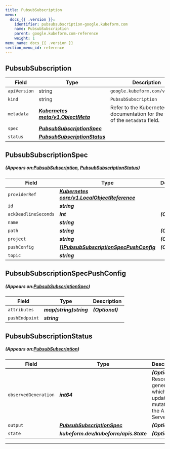 ```yaml
---
title: PubsubSubscription
menu:
  docs_{{ .version }}:
    identifier: pubsubsubscription-google.kubeform.com
    name: PubsubSubscription
    parent: google.kubeform.com-reference
    weight: 1
menu_name: docs_{{ .version }}
section_menu_id: reference
---
```


## PubsubSubscription
| Field | Type | Description |
| ------ | ----- | ----------- |
| `apiVersion` | string | `google.kubeform.com/v1alpha1` |
|    `kind` | string | `PubsubSubscription` |
| `metadata` | ***[Kubernetes meta/v1.ObjectMeta](https://kubernetes.io/docs/reference/generated/kubernetes-api/v1.13/#objectmeta-v1-meta)***|Refer to the Kubernetes API documentation for the fields of the `metadata` field.|
| `spec` | ***[PubsubSubscriptionSpec](#PubsubSubscriptionSpec)***||
| `status` | ***[PubsubSubscriptionStatus](#PubsubSubscriptionStatus)***||
## PubsubSubscriptionSpec
##### (Appears on:[PubsubSubscription](#PubsubSubscription), [PubsubSubscriptionStatus](#PubsubSubscriptionStatus))
| Field | Type | Description |
| ------ | ----- | ----------- |
| `providerRef` | ***[Kubernetes core/v1.LocalObjectReference](https://kubernetes.io/docs/reference/generated/kubernetes-api/v1.13/#localobjectreference-v1-core)***||
| `id` | ***string***||
| `ackDeadlineSeconds` | ***int***| ***(Optional)*** |
| `name` | ***string***||
| `path` | ***string***| ***(Optional)*** |
| `project` | ***string***| ***(Optional)*** |
| `pushConfig` | ***[[]PubsubSubscriptionSpecPushConfig](#PubsubSubscriptionSpecPushConfig)***| ***(Optional)*** |
| `topic` | ***string***||
## PubsubSubscriptionSpecPushConfig
##### (Appears on:[PubsubSubscriptionSpec](#PubsubSubscriptionSpec))
| Field | Type | Description |
| ------ | ----- | ----------- |
| `attributes` | ***map[string]string***| ***(Optional)*** |
| `pushEndpoint` | ***string***||
## PubsubSubscriptionStatus
##### (Appears on:[PubsubSubscription](#PubsubSubscription))
| Field | Type | Description |
| ------ | ----- | ----------- |
| `observedGeneration` | ***int64***| ***(Optional)*** Resource generation, which is updated on mutation by the API Server.|
| `output` | ***[PubsubSubscriptionSpec](#PubsubSubscriptionSpec)***| ***(Optional)*** |
| `state` | ***kubeform.dev/kubeform/apis.State***| ***(Optional)*** |
---
